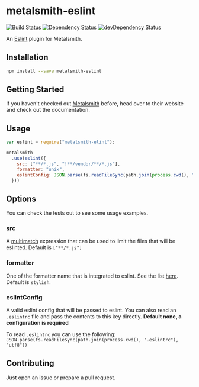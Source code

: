 metalsmith-eslint
===============
[![Build Status](https://travis-ci.org/ubenzer/metalsmith-eslint.svg?branch=master)](https://travis-ci.org/ubenzer/metalsmith-eslint)
[![Dependency Status](https://david-dm.org/ubenzer/metalsmith-eslint.svg)](https://david-dm.org/ubenzer/metalsmith-eslint)
[![devDependency Status](https://david-dm.org/ubenzer/metalsmith-eslint/dev-status.svg)](https://david-dm.org/ubenzer/metalsmith-eslint#info=devDependencies)
       
An [Eslint](http://eslint.org/) plugin for Metalsmith.

## Installation

```sh
npm install --save metalsmith-eslint
```

## Getting Started

If you haven't checked out [Metalsmith](http://metalsmith.io/) before, head over to their website and check out the
documentation.

## Usage

```js
var eslint = require("metalsmith-elint");

metalsmith
  .use(eslint({
    src: ["**/*.js", "!**/vendor/**/*.js"],
    formatter: "unix",
    eslintConfig: JSON.parse(fs.readFileSync(path.join(process.cwd(), ".eslintrc"), "utf8"))
  }))
```

## Options
You can check the tests out to see some usage examples.                                                                                                          

### src
A [multimatch](https://www.npmjs.com/package/multimatch) expression that can be used to limit the files that will be eslinted. Default is `["**/*.js"]`

### formatter
One of the formatter name that is integrated to eslint. See the list [here](http://eslint.org/docs/developer-guide/nodejs-api#getformatter). Default is `stylish`.

### eslintConfig
A valid eslint config that will be passed to eslint. You can also read an `.eslintrc` file and pass the contents to this key directly. **Default none, a configuration is required**

To read `.eslintrc` you can use the following: `JSON.parse(fs.readFileSync(path.join(process.cwd(), ".eslintrc"), "utf8"))`

## Contributing
Just open an issue or prepare a pull request.
